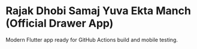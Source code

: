 # Rajak Dhobi Samaj Yuva Ekta Manch (Official Drawer App)

Modern Flutter app ready for GitHub Actions build and mobile testing.